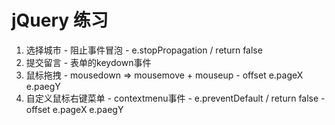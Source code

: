 # jQuery 练习

1. 选择城市 - 阻止事件冒泡
	   - e.stopPropagation / return false	
2. 提交留言 - 表单的keydown事件
3. 鼠标拖拽 - mousedown => mousemove + mouseup
            - offset e.pageX e.paegY
4. 自定义鼠标右键菜单 - contextmenu事件
                      - e.preventDefault / return false
                      - offset e.pageX e.paegY	
